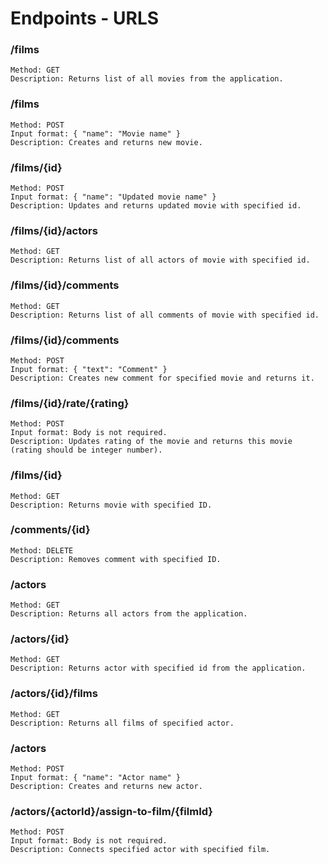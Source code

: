 # Endpoints - URLS

### /films
```
Method: GET
Description: Returns list of all movies from the application.
```
 
### /films
```
Method: POST
Input format: { "name": "Movie name" }
Description: Creates and returns new movie.
```

### /films/{id}
```
Method: POST
Input format: { "name": "Updated movie name" }
Description: Updates and returns updated movie with specified id.
```

### /films/{id}/actors
```
Method: GET
Description: Returns list of all actors of movie with specified id.
```

### /films/{id}/comments
```
Method: GET
Description: Returns list of all comments of movie with specified id.
```

### /films/{id}/comments
```
Method: POST
Input format: { "text": "Comment" }
Description: Creates new comment for specified movie and returns it.
```

### /films/{id}/rate/{rating}
```
Method: POST
Input format: Body is not required.
Description: Updates rating of the movie and returns this movie (rating should be integer number).
```

### /films/{id}
```
Method: GET
Description: Returns movie with specified ID.
```

### /comments/{id}
```
Method: DELETE
Description: Removes comment with specified ID.
```

### /actors
```
Method: GET
Description: Returns all actors from the application.
```

### /actors/{id}
```
Method: GET
Description: Returns actor with specified id from the application.
```

### /actors/{id}/films
```
Method: GET
Description: Returns all films of specified actor.
```

### /actors
```
Method: POST
Input format: { "name": "Actor name" }
Description: Creates and returns new actor.
```

### /actors/{actorId}/assign-to-film/{filmId}
```
Method: POST
Input format: Body is not required.
Description: Connects specified actor with specified film.
```
